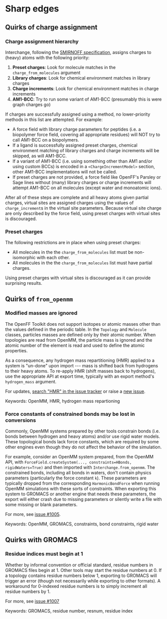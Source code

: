 # Sharp edges

## Quirks of charge assignment

### Charge assignment hierarchy

Interchange, following the [SMIRNOFF specification](https://openforcefield.github.io/standards/standards/smirnoff/#partial-charge-and-electrostatics-models), assigns charges to (heavy) atoms with the following priority:

1. **Preset charges**: Look for molecule matches in the `charge_from_molecules` argument
2. **Library charges**: Look for chemical environment matches in library charges
3. **Charge increments**: Look for chemical environment matches in charge increments
4. **AM1-BCC**: Try to run some variant of AM1-BCC (presumably this is were graph charges go)

If charges are successfully assigned using a method, no lower-priority methods in this list are attempted. For example:

* A force field with library charge parameters for peptides (i.e. a biopolymer force field, covering all appropriate residues) will NOT try to call AM1-BCC on a biopolymers.
* If a ligand is successfully assigned preset charges, chemical environment matching of library charges and charge increments will be skipped, as will AM1-BCC.
* If a variant of AM1-BCC (i.e. using something other than AM1 and/or using custom BCCs) is encoded in a `<ChargeIncrementModel>` section, other AM1-BCC implementations will not be called.
* If preset charges are not provided, a force field like OpenFF's Parsley or Sage lines without (many) library charges or charge increments will attempt AM1-BCC on all molecules (except water and monoatomic ions).

After all of these steps are complete and all heavy atoms given partial charges, virtual sites are assigned charges using the values of `charge_increment`s in the virtual site parameters. Because virtual site charge are only described by the force field, using preset charges with virtual sites is discouraged.

### Preset charges

The following restrictions are in place when using preset charges:

* All molecules in the the `charge_from_molecules` list must be non-isomorphic with each other.
* All molecules in the the `charge_from_molecules` list must have partial charges.

Using preset charges with virtual sites is discouraged as it can provide surprising results.

## Quirks of `from_openmm`

### Modified masses are ignored

The OpenFF Toolkit does not support isotopes or atomic masses other than the values defined in the periodic table. In the `Topology` and `Molecule` classes, particles masses are defined only by their atomic number. When topologies are read from OpenMM, the particle mass is ignored and the atomic number of the element is read and used to define the atomic properties.

As a consequence, any hydrogen mass repartitioning (HMR) applied to a system is "un-done" upon import --- mass is shifted back from hydrogens to their heavy atoms. To re-apply HMR (shift masses back to hydrogens), use the appropriate API at export time, typically with an export method's `hydrogen_mass` argument.

For updates, [search "HMR" in the issue tracker](https://github.com/search?q=repo%3Aopenforcefield%2Fopenff-interchange+hmr&type=issues&s=updated&o=desc) or raise a [new issue](https://github.com/openforcefield/openff-interchange/issues/new/choose).

Keywords: OpenMM, HMR, hydrogen mass repartioning

### Force constants of constrained bonds may be lost in conversions

Commonly, OpenMM systems prepared by other tools constrain bonds (i.e. bonds between hydrogen and heavy atoms) and/or use rigid water models. These topological bonds lack force constants, which are required by some other engines even though they do not affect the behavior of the simulation.

For example, consider an OpenMM system prepared, from the OpenMM API, with `ForceField.createSystem(..., constraints=HBonds, rigidWaters=True)` and then imported with `Interchange.from_openmm`. The constrained bonds, including all bonds in waters, don't contain physics parameters (particularly the force constant `k`). These parameters are typically dropped from the corresponding `HarmonicBondForce` when running OpenMM simulations with these sorts of constraints. When exporting this system to GROMACS or another engine that needs these parameters, the export will either crash due to missing parameters or silently write a file with some missing or blank parameters.

For more, see [issue #1005](https://github.com/openforcefield/openff-interchange/issues/1005#issue-2405679510).

Keywords: OpenMM, GROMACS, constraints, bond constraints, rigid water

## Quirks with GROMACS

### Residue indices must begin at 1

Whether by informal convention or official standard, residue numbers in GROMACS files begin at 1. Other tools may start the residue numbers at 0. If a topology contains residue numbers below 1, exporting to GROMACS will trigger an error (though not necessarily while exporting to other formats). A workaround for 0-indexed residue numbers is to simply increment all residue numbers by 1.

For more, see [issue #1007](https://github.com/openforcefield/openff-interchange/issues/1007)

Keywords: GROMACS, residue number, resnum, residue index
